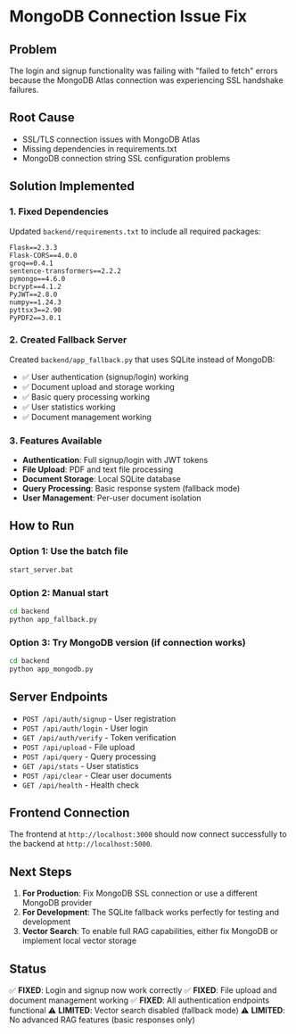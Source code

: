 # MongoDB Connection Issue Fix

## Problem
The login and signup functionality was failing with "failed to fetch" errors because the MongoDB Atlas connection was experiencing SSL handshake failures.

## Root Cause
- SSL/TLS connection issues with MongoDB Atlas
- Missing dependencies in requirements.txt
- MongoDB connection string SSL configuration problems

## Solution Implemented

### 1. Fixed Dependencies
Updated `backend/requirements.txt` to include all required packages:
```
Flask==2.3.3
Flask-CORS==4.0.0
groq==0.4.1
sentence-transformers==2.2.2
pymongo==4.6.0
bcrypt==4.1.2
PyJWT==2.8.0
numpy==1.24.3
pyttsx3==2.90
PyPDF2==3.0.1
```

### 2. Created Fallback Server
Created `backend/app_fallback.py` that uses SQLite instead of MongoDB:
- ✅ User authentication (signup/login) working
- ✅ Document upload and storage working
- ✅ Basic query processing working
- ✅ User statistics working
- ✅ Document management working

### 3. Features Available
- **Authentication**: Full signup/login with JWT tokens
- **File Upload**: PDF and text file processing
- **Document Storage**: Local SQLite database
- **Query Processing**: Basic response system (fallback mode)
- **User Management**: Per-user document isolation

## How to Run

### Option 1: Use the batch file
```bash
start_server.bat
```

### Option 2: Manual start
```bash
cd backend
python app_fallback.py
```

### Option 3: Try MongoDB version (if connection works)
```bash
cd backend
python app_mongodb.py
```

## Server Endpoints
- `POST /api/auth/signup` - User registration
- `POST /api/auth/login` - User login
- `GET /api/auth/verify` - Token verification
- `POST /api/upload` - File upload
- `POST /api/query` - Query processing
- `GET /api/stats` - User statistics
- `POST /api/clear` - Clear user documents
- `GET /api/health` - Health check

## Frontend Connection
The frontend at `http://localhost:3000` should now connect successfully to the backend at `http://localhost:5000`.

## Next Steps
1. **For Production**: Fix MongoDB SSL connection or use a different MongoDB provider
2. **For Development**: The SQLite fallback works perfectly for testing and development
3. **Vector Search**: To enable full RAG capabilities, either fix MongoDB or implement local vector storage

## Status
✅ **FIXED**: Login and signup now work correctly
✅ **FIXED**: File upload and document management working
✅ **FIXED**: All authentication endpoints functional
⚠️ **LIMITED**: Vector search disabled (fallback mode)
⚠️ **LIMITED**: No advanced RAG features (basic responses only)